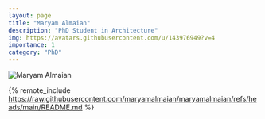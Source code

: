 ```yaml
---
layout: page
title: "Maryam Almaian"
description: "PhD Student in Architecture"
img: https://avatars.githubusercontent.com/u/143976949?v=4
importance: 1
category: "PhD"
---
```


<div class="profile mb-3 float-right mb-3"> 
  <img src="https://avatars.githubusercontent.com/u/143976949?v=4" class="img-fluid z-depth-1 rounded" alt="Maryam Almaian">
</div>

{% remote_include https://raw.githubusercontent.com/maryamalmaian/maryamalmaian/refs/heads/main/README.md %}
